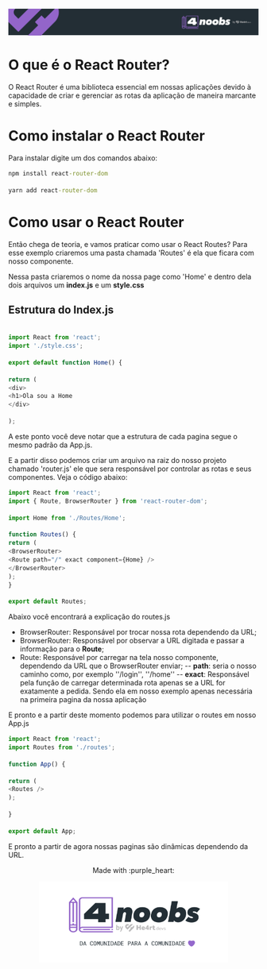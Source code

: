 <p align="center">
  <a href="https://github.com/he4rt/4noobs" target="_blank">
    <img src="../../assets/global/header-4noobs.svg">
  </a>
</p>

# O que é o React Router?

O React Router é uma biblioteca essencial em nossas aplicações devido à capacidade de criar e gerenciar as rotas da aplicação de maneira marcante e simples.

# Como instalar o React Router

Para instalar digite um dos comandos abaixo:

```cmd
npm install react-router-dom

yarn add react-router-dom
```

# Como usar o React Router

Então chega de teoria, e vamos praticar como usar o React Routes? Para esse exemplo criaremos uma pasta chamada 'Routes' é ela que ficara com nosso componente.

Nessa pasta criaremos o nome da nossa page como 'Home' e dentro dela dois arquivos um **index.js** e um **style.css**

## Estrutura do Index.js

```js

import React from 'react';
import './style.css';

export default function Home() {

return (
<div>
<h1>Ola sou a Home
</div>

);
```
A este ponto você deve notar que a estrutura de cada pagina segue o mesmo padrão da App.js.

E a partir disso podemos criar um arquivo na raiz do nosso projeto chamado 'router.js' ele que sera responsável por controlar as rotas e seus componentes. Veja o código abaixo:

```js
import React from 'react';
import { Route, BrowserRouter } from 'react-router-dom';

import Home from './Routes/Home';

function Routes() {
return (
<BrowserRouter>
<Route path="/" exact component={Home} />
</BrowserRouter>
);
}

export default Routes;
```
Abaixo você encontrará a explicação do routes.js
- BrowserRouter: Responsável por trocar nossa rota dependendo da URL;
- BrowserRouter: Responsável por observar a URL digitada e passar a informação para o **Route**;
- Route: Responsável por carregar na tela nosso componente, dependendo da URL que o BrowserRouter enviar;
-- **path**: seria o nosso caminho como, por exemplo ''/login'', ''/home''
-- **exact**: Responsável pela função de carregar determinada rota apenas se a URL for exatamente a pedida. Sendo ela em nosso exemplo apenas necessária na primeira pagina da nossa aplicação

E pronto e a partir deste  momento podemos para utilizar o routes em nosso App.js

```js
import React from 'react';
import Routes from './routes';

function App() {

return (
<Routes />
);

}

export default App;
```

E pronto a partir de agora nossas paginas são dinâmicas dependendo da URL.

<p align="center">Made with :purple_heart:</p>

<p align="center">
  <a href="https://github.com/he4rt/4noobs" target="_blank">
    <img src="../../assets/global/footer-4noobs.svg" width="380">
  </a>
</p>